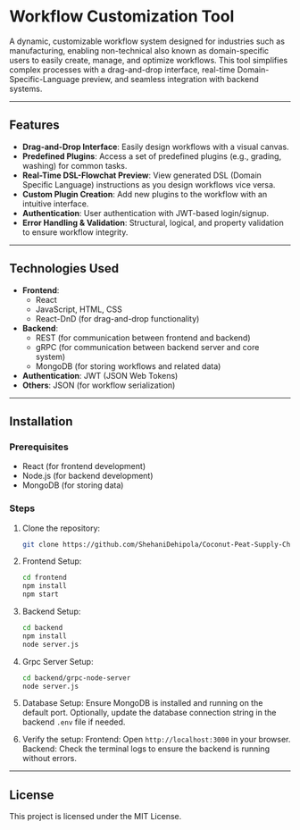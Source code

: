 # Workflow Customization Tool

A dynamic, customizable workflow system designed for industries such as manufacturing, enabling non-technical also known as domain-specific users to easily create, manage, and optimize workflows. This tool simplifies complex processes with a drag-and-drop interface, real-time Domain-Specific-Language preview, and seamless integration with backend systems.

---

## Features

- **Drag-and-Drop Interface**: Easily design workflows with a visual canvas.
- **Predefined Plugins**: Access a set of predefined plugins (e.g., grading, washing) for common tasks.
- **Real-Time DSL-Flowchat Preview**: View generated DSL (Domain Specific Language) instructions as you design workflows vice versa.
- **Custom Plugin Creation**: Add new plugins to the workflow with an intuitive interface.
- **Authentication**: User authentication with JWT-based login/signup.
- **Error Handling & Validation**: Structural, logical, and property validation to ensure workflow integrity.

---

## Technologies Used

- **Frontend**: 
  - React
  - JavaScript, HTML, CSS
  - React-DnD (for drag-and-drop functionality)
- **Backend**: 
  - REST (for communication between frontend and backend)
  - gRPC (for communication between backend server and core system)
  - MongoDB (for storing workflows and related data)
- **Authentication**: JWT (JSON Web Tokens)
- **Others**: JSON (for workflow serialization)

---

## Installation
### Prerequisites
- React (for frontend development)
- Node.js (for backend development)
- MongoDB (for storing data)

### Steps
1. Clone the repository:
   ```bash
   git clone https://github.com/ShehaniDehipola/Coconut-Peat-Supply-Chain_workflow_customization_tool.git

2. Frontend Setup:
   ```bash
   cd frontend
   npm install
   npm start

3. Backend Setup:
   ```bash
   cd backend
   npm install
   node server.js

4. Grpc Server Setup:
   ```bash
   cd backend/grpc-node-server
   node server.js

5. Database Setup:
   Ensure MongoDB is installed and running on the default port.
   Optionally, update the database connection string in the backend `.env` file if needed.

6. Verify the setup:
   Frontend: Open `http://localhost:3000` in your browser.
   Backend: Check the terminal logs to ensure the backend is running without errors.

---

## License
This project is licensed under the MIT License. 


